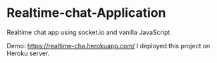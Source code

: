 # Realtime-chat-Application
Realtime chat app using socket.io and vanilla JavaScript

Demo: https://realtime-cha.herokuapp.com/
I deployed this project on Heroku server.
